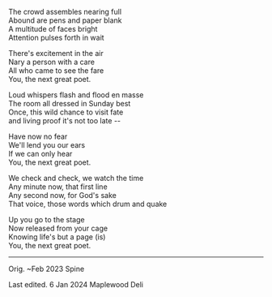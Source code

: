The crowd assembles nearing full\
Abound are pens and paper blank\
A multitude of faces bright\
Attention pulses forth in wait

There's excitement in the air\
Nary a person with a care\
All who came to see the fare\
You, the next great poet.

Loud whispers flash and flood en masse\
The room all dressed in Sunday best\
Once, this wild chance to visit fate\
and living proof it's not too late --

Have now no fear\
We'll lend you our ears\
If we can only hear\
You, the next great poet.

We check and check, we watch the time\
Any minute now, that first line\
Any second now, for God's sake\
That voice, those words which drum and quake

Up you go to the stage\
Now released from your cage\
Knowing life's but a page (is)\
You, the next great poet.

-----

Orig. ~Feb 2023
Spine

Last edited. 6 Jan 2024
Maplewood Deli